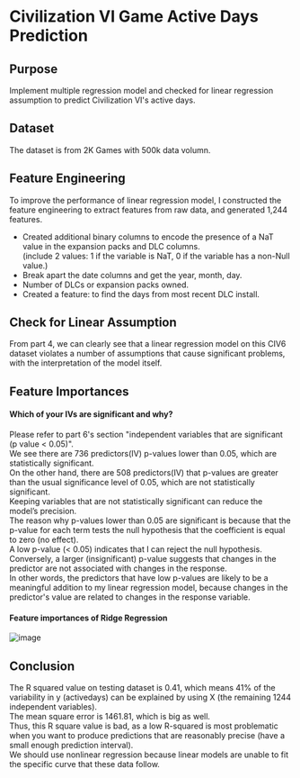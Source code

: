 # Civilization VI Game Active Days Prediction

## Purpose 
Implement multiple regression model and checked for linear regression assumption to predict Civilization VI's active days. 

## Dataset 
The dataset is from 2K Games with 500k data volumn. 

## Feature Engineering
To improve the performance of linear regression model, I constructed the feature engineering to extract features from raw data, and generated 1,244 features.
- Created additional binary columns to encode the presence of a NaT value in the expansion packs and DLC columns.  
(include 2 values: 1 if the variable is NaT, 0 if the variable has a non-Null value.)
- Break apart the date columns and get the year, month, day.
- Number of DLCs or expansion packs owned.
- Created a feature: to find the days from most recent DLC install.

## Check for Linear Assumption
From part 4, we can clearly see that a linear regression model on this CIV6 dataset violates a number of assumptions that cause significant problems, with the interpretation of the model itself.

## Feature Importances
#### Which of your IVs are significant and why?
Please refer to part 6's section "independent variables that are significant (p value < 0.05)".  
We see there are 736 predictors(IV) p-values lower than 0.05, which are statistically significant.  
On the other hand, there are 508 predictors(IV) that p-values are greater than the usual significance level of 0.05, which are not statistically significant.  
Keeping variables that are not statistically significant can reduce the model’s precision.  
The reason why p-values lower than 0.05 are significant is because that the p-value for each term tests the null hypothesis that the coefficient is equal to zero (no effect).  
A low p-value (< 0.05) indicates that I can reject the null hypothesis.  
Conversely, a larger (insignificant) p-value suggests that changes in the predictor are not associated with changes in the response.  
In other words, the predictors that have low p-values are likely to be a meaningful addition to my linear regression model, because changes in the predictor's value are related to changes in the response variable.

#### Feature importances of Ridge Regression 
![image](https://github.com/miayuxin/machine-learning-project/blob/master/CIV%206%20active%20days%20prediction/image/feature%20importance.png)


## Conclusion
The R squared value on testing dataset is 0.41, which means 41% of the variability in y (activedays) can be explained by using X (the remaining 1244 independent variables).  
The mean square error is 1461.81, which is big as well.  
Thus, this R square value is bad, as a low R-squared is most problematic when you want to produce predictions that are reasonably precise (have a small enough prediction interval).  
We should use nonlinear regression because linear models are unable to fit the specific curve that these data follow.
